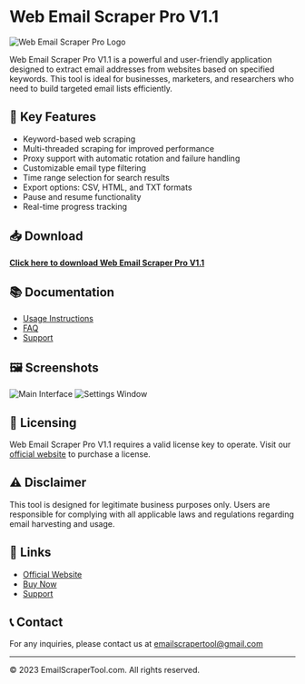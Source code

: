 # Web Email Scraper Pro V1.1

![Web Email Scraper Pro Logo](images/logo.png)

Web Email Scraper Pro V1.1 is a powerful and user-friendly application designed to extract email addresses from websites based on specified keywords. This tool is ideal for businesses, marketers, and researchers who need to build targeted email lists efficiently.

## 🚀 Key Features

- Keyword-based web scraping
- Multi-threaded scraping for improved performance
- Proxy support with automatic rotation and failure handling
- Customizable email type filtering
- Time range selection for search results
- Export options: CSV, HTML, and TXT formats
- Pause and resume functionality
- Real-time progress tracking

## 📥 Download

**[Click here to download Web Email Scraper Pro V1.1](https://emailscrapertool.com/trail)**

## 📚 Documentation

- [Usage Instructions](docs/usage.md)
- [FAQ](docs/faq.md)
- [Support](docs/support.md)

## 🖼️ Screenshots

![Main Interface](images/screenshot_main.png)
![Settings Window](images/screenshot_settings.png)

## 🔑 Licensing

Web Email Scraper Pro V1.1 requires a valid license key to operate. Visit our [official website](https://emailscrapertool.com/prices) to purchase a license.

## ⚠️ Disclaimer

This tool is designed for legitimate business purposes only. Users are responsible for complying with all applicable laws and regulations regarding email harvesting and usage.

## 🔗 Links

- [Official Website](https://emailscrapertool.com)
- [Buy Now](https://emailscrapertool.com/prices)
- [Support](https://emailscrapertool.com/contact)

## 📞 Contact

For any inquiries, please contact us at emailscrapertool@gmail.com

---

© 2023 EmailScraperTool.com. All rights reserved.
